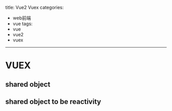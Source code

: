 title: Vue2 Vuex
categories:
- web前端
- vue
tags:
- vue
- vue2
- vuex
---

# VUEX

## shared object

## shared object to be reactivity